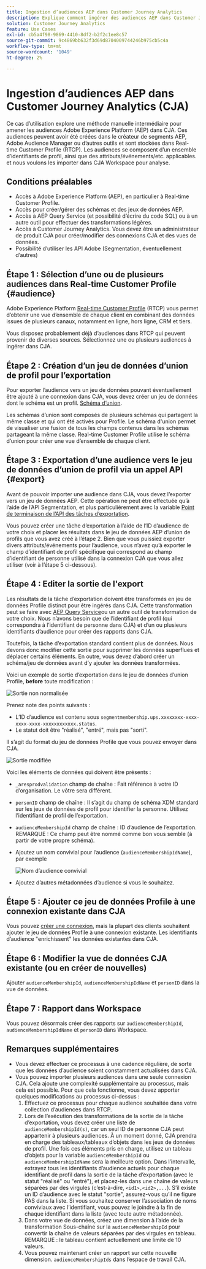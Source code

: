 ```yaml
---
title: Ingestion d’audiences AEP dans Customer Journey Analytics
description: Explique comment ingérer des audiences AEP dans Customer Journey Analytics pour une analyse plus approfondie.
solution: Customer Journey Analytics
feature: Use Cases
exl-id: cb5a4f98-9869-4410-8df2-b2f2c1ee8c57
source-git-commit: 9c4869bb632f3d69d8704009744246b975cb5c4a
workflow-type: tm+mt
source-wordcount: '1049'
ht-degree: 2%

---
```


# Ingestion d’audiences AEP dans Customer Journey Analytics (CJA)

Ce cas d’utilisation explore une méthode manuelle intermédiaire pour amener les audiences Adobe Experience Platform (AEP) dans CJA. Ces audiences peuvent avoir été créées dans le créateur de segments AEP, Adobe Audience Manager ou d’autres outils et sont stockées dans Real-time Customer Profile (RTCP). Les audiences se composent d’un ensemble d’identifiants de profil, ainsi que des attributs/événements/etc. applicables. et nous voulons les importer dans CJA Workspace pour analyse.

## Conditions préalables

* Accès à Adobe Experience Platform (AEP), en particulier à Real-time Customer Profile.
* Accès pour créer/gérer des schémas et des jeux de données AEP.
* Accès à AEP Query Service (et possibilité d’écrire du code SQL) ou à un autre outil pour effectuer des transformations légères.
* Accès à Customer Journey Analytics. Vous devez être un administrateur de produit CJA pour créer/modifier des connexions CJA et des vues de données.
* Possibilité d’utiliser les API Adobe (Segmentation, éventuellement d’autres)

## Étape 1 : Sélection d’une ou de plusieurs audiences dans Real-time Customer Profile {#audience}

Adobe Experience Platform [Real-time Customer Profile](https://experienceleague.adobe.com/docs/experience-platform/profile/home.html?lang=fr) (RTCP) vous permet d’obtenir une vue d’ensemble de chaque client en combinant des données issues de plusieurs canaux, notamment en ligne, hors ligne, CRM et tiers.

Vous disposez probablement déjà d’audiences dans RTCP qui peuvent provenir de diverses sources. Sélectionnez une ou plusieurs audiences à ingérer dans CJA.

## Étape 2 : Création d’un jeu de données d’union de profil pour l’exportation

Pour exporter l’audience vers un jeu de données pouvant éventuellement être ajouté à une connexion dans CJA, vous devez créer un jeu de données dont le schéma est un profil. [Schéma d’union](https://experienceleague.adobe.com/docs/experience-platform/profile/union-schemas/union-schema.html?lang=en#understanding-union-schemas).

Les schémas d’union sont composés de plusieurs schémas qui partagent la même classe et qui ont été activés pour Profile. Le schéma d&#39;union permet de visualiser une fusion de tous les champs contenus dans les schémas partageant la même classe. Real-time Customer Profile utilise le schéma d’union pour créer une vue d’ensemble de chaque client.

## Étape 3 : Exportation d’une audience vers le jeu de données d’union de profil via un appel API {#export}

Avant de pouvoir importer une audience dans CJA, vous devez l’exporter vers un jeu de données AEP. Cette opération ne peut être effectuée qu’à l’aide de l’API Segmentation, et plus particulièrement avec la variable [Point de terminaison de l’API des tâches d’exportation](https://experienceleague.adobe.com/docs/experience-platform/segmentation/api/export-jobs.html?lang=en).

Vous pouvez créer une tâche d’exportation à l’aide de l’ID d’audience de votre choix et placer les résultats dans le jeu de données AEP d’union de profils que vous avez créé à l’étape 2. Bien que vous puissiez exporter divers attributs/événements pour l’audience, vous n’avez qu’à exporter le champ d’identifiant de profil spécifique qui correspond au champ d’identifiant de personne utilisé dans la connexion CJA que vous allez utiliser (voir à l’étape 5 ci-dessous).

## Étape 4 : Editer la sortie de l&#39;export

Les résultats de la tâche d’exportation doivent être transformés en jeu de données Profile distinct pour être ingérés dans CJA.  Cette transformation peut se faire avec [AEP Query Service](https://experienceleague.adobe.com/docs/experience-platform/query/home.html?lang=fr)ou un autre outil de transformation de votre choix. Nous n’avons besoin que de l’identifiant de profil (qui correspondra à l’identifiant de personne dans CJA) et d’un ou plusieurs identifiants d’audience pour créer des rapports dans CJA.

Toutefois, la tâche d’exportation standard contient plus de données. Nous devons donc modifier cette sortie pour supprimer les données superflues et déplacer certains éléments.  En outre, vous devez d’abord créer un schéma/jeu de données avant d’y ajouter les données transformées.

Voici un exemple de sortie d’exportation dans le jeu de données d’union Profile, **before** toute modification :

![Sortie non normalisée](assets/export-unedited.png)

Prenez note des points suivants :

* L’ID d’audience est contenu sous `segmentmembership.ups.xxxxxxxx-xxxx-xxxx-xxxx-xxxxxxxxxxxx.status`.
* Le statut doit être &quot;réalisé&quot;, &quot;entré&quot;, mais pas &quot;sorti&quot;.

Il s’agit du format du jeu de données Profile que vous pouvez envoyer dans CJA.

![Sortie modifiée](assets/export-edited.png)

Voici les éléments de données qui doivent être présents :

* `_aresprodvalidation` champ de chaîne : Fait référence à votre ID d’organisation. Le vôtre sera différent.
* `personID` champ de chaîne : Il s’agit du champ de schéma XDM standard sur les jeux de données de profil pour identifier la personne. Utilisez l’identifiant de profil de l’exportation.
* `audienceMembershipId` champ de chaîne : ID d’audience de l’exportation.  REMARQUE : Ce champ peut être nommé comme bon vous semble (à partir de votre propre schéma).
* Ajoutez un nom convivial pour l’audience (`audienceMembershipIdName`), par exemple

   ![Nom d’audience convivial](assets/audience-name.png)

* Ajoutez d’autres métadonnées d’audience si vous le souhaitez.

## Étape 5 : Ajouter ce jeu de données Profile à une connexion existante dans CJA

Vous pouvez [créer une connexion](/help/connections/create-connection.md), mais la plupart des clients souhaitent ajouter le jeu de données Profile à une connexion existante. Les identifiants d’audience &quot;enrichissent&quot; les données existantes dans CJA.

## Étape 6 : Modifier la vue de données CJA existante (ou en créer de nouvelles)

Ajouter `audienceMembershipId`, `audienceMembershipIdName` et `personID` dans la vue de données.

## Étape 7 : Rapport dans Workspace

Vous pouvez désormais créer des rapports sur `audienceMembershipId`, `audienceMembershipIdName` et `personID` dans Workspace.

## Remarques supplémentaires

* Vous devez effectuer ce processus à une cadence régulière, de sorte que les données d’audience soient constamment actualisées dans CJA.
* Vous pouvez importer plusieurs audiences dans une seule connexion CJA. Cela ajoute une complexité supplémentaire au processus, mais cela est possible. Pour que cela fonctionne, vous devez apporter quelques modifications au processus ci-dessus :
   1. Effectuez ce processus pour chaque audience souhaitée dans votre collection d’audiences dans RTCP.
   1. Lors de l’exécution des transformations de la sortie de la tâche d’exportation, vous devez créer une liste de `audienceMembershipId(s)`, car un seul ID de personne CJA peut appartenir à plusieurs audiences. À un moment donné, CJA prendra en charge des tableaux/tableaux d’objets dans les jeux de données de profil. Une fois ces éléments pris en charge, utilisez un tableau d’objets pour la variable `audienceMembershipId` ou `audienceMembershipIdName` sera la meilleure option. Dans l’intervalle, extrayez tous les identifiants d’audience actuels pour chaque identifiant de profil dans la sortie de la tâche d’exportation (avec le statut &quot;réalisé&quot; ou &quot;entré&quot;), et placez-les dans une chaîne de valeurs séparées par des virgules (c’est-à-dire, `<id1>,<id2>,...`).  S’il existe un ID d’audience avec le statut &quot;sortie&quot;, assurez-vous qu’il ne figure PAS dans la liste.  Si vous souhaitez conserver l’association de noms conviviaux avec l’identifiant, vous pouvez le joindre à la fin de chaque identifiant dans la liste (avec toute autre métadonnée).
   1. Dans votre vue de données, créez une dimension à l’aide de la transformation Sous-chaîne sur la `audienceMembershipId` pour convertir la chaîne de valeurs séparées par des virgules en tableau. REMARQUE : le tableau contient actuellement une limite de 10 valeurs.
   1. Vous pouvez maintenant créer un rapport sur cette nouvelle dimension. `audienceMembershipIds` dans l’espace de travail CJA.

